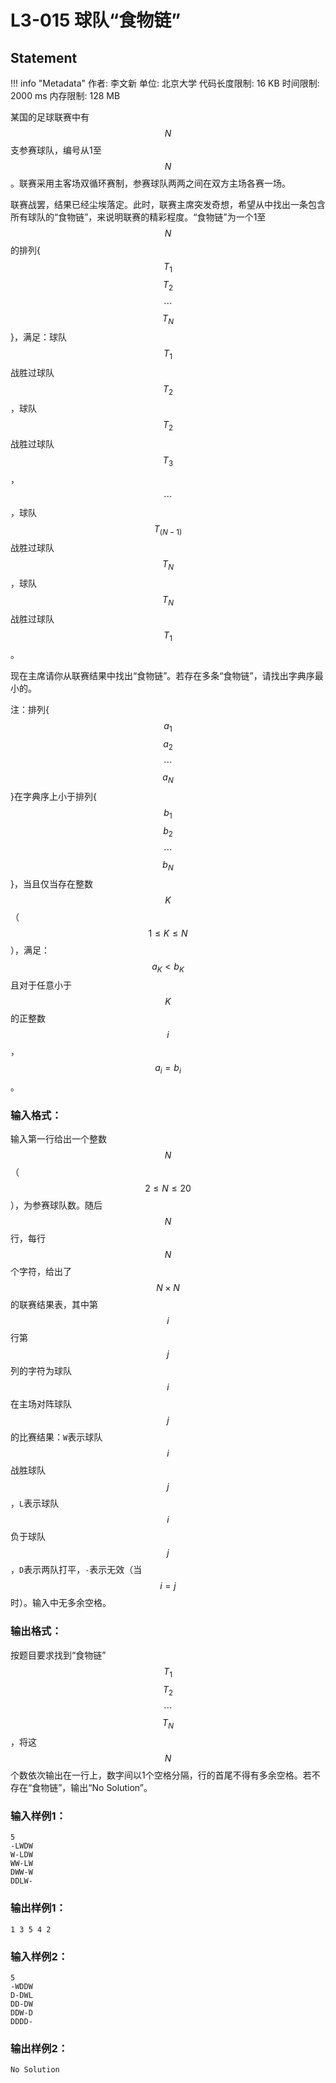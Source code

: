 
# L3-015 球队“食物链”

## Statement

!!! info "Metadata"
    作者: 李文新
    单位: 北京大学
    代码长度限制: 16 KB
    时间限制: 2000 ms
    内存限制: 128 MB

某国的足球联赛中有$$N$$支参赛球队，编号从1至$$N$$。联赛采用主客场双循环赛制，参赛球队两两之间在双方主场各赛一场。

联赛战罢，结果已经尘埃落定。此时，联赛主席突发奇想，希望从中找出一条包含所有球队的“食物链”，来说明联赛的精彩程度。“食物链”为一个1至$$N$$的排列{ $$T_1$$ $$T_2$$ $$\cdots$$ $$T_N$$ }，满足：球队$$T_1$$战胜过球队$$T_2$$，球队$$T_2$$战胜过球队$$T_3$$，$$\cdots$$，球队$$T_{(N-1)}$$战胜过球队$$T_N$$，球队$$T_N$$战胜过球队$$T_1$$。

现在主席请你从联赛结果中找出“食物链”。若存在多条“食物链”，请找出字典序最小的。

注：排列{ $$a_1$$ $$a_2$$ $$\cdots$$ $$a_N$$}在字典序上小于排列{ $$b_1$$ $$b_2$$ $$\cdots$$ $$b_N$$ }，当且仅当存在整数$$K$$（$$1 \le K \le N$$），满足：$$a_K < b_K$$且对于任意小于$$K$$的正整数$$i$$，$$a_i=b_i$$。

### 输入格式：

输入第一行给出一个整数$$N$$（$$2 \le N \le 20$$），为参赛球队数。随后$$N$$行，每行$$N$$个字符，给出了$$N\times N$$的联赛结果表，其中第$$i$$行第$$j$$列的字符为球队$$i$$在主场对阵球队$$j$$的比赛结果：`W`表示球队$$i$$战胜球队$$j$$，`L`表示球队$$i$$负于球队$$j$$，`D`表示两队打平，`-`表示无效（当$$i=j$$时）。输入中无多余空格。

### 输出格式：

按题目要求找到“食物链”$$T_1$$ $$T_2$$ $$\cdots$$ $$T_N$$，将这$$N$$个数依次输出在一行上，数字间以1个空格分隔，行的首尾不得有多余空格。若不存在“食物链”，输出“No Solution”。

### 输入样例1：
```plaintext
5
-LWDW
W-LDW
WW-LW
DWW-W
DDLW-
```

### 输出样例1：
```plaintext
1 3 5 4 2
```

### 输入样例2：
```
5
-WDDW
D-DWL
DD-DW
DDW-D
DDDD-
```

### 输出样例2：
```
No Solution
```

